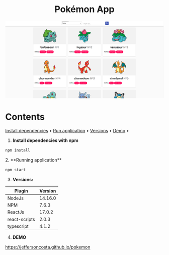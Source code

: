 <h1 align="center">
    Pokémon App
</h1>

![Screenshot](screenshot.png)

Contents
=================

<p>
    <a href="#install">Install dependencies</a> •
    <a href="#run">Run application</a> •
    <a href="#versions">Versions</a> •
    <a href="#demo">Demo</a> •
</p>

<div id="install">

1. **Install dependencies with npm**

```bash
npm install
```
</div>

<div id="run">
2. **Running application**

```bash
npm start
```
</div>

<div id="versions">

3. **Versions:**

| Plugin  | Version |
| ------------- | ------------- |
| NodeJs  | 14.16.0  |
| NPM  | 7.6.3  |
| ReactJs  | 17.0.2  |
| react-scripts  | 2.0.3 |
| typescript  | 4.1.2 |

</div>

<div id="demo">

4. **DEMO**

<a href="https://jeffersoncosta.github.io/pokemon">https://jeffersoncosta.github.io/pokemon</a>

</div>
